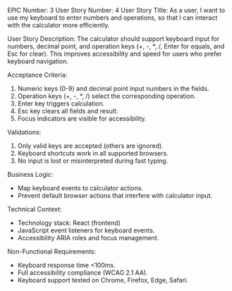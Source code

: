 EPIC Number: 3
User Story Number: 4
User Story Title: As a user, I want to use my keyboard to enter numbers and operations, so that I can interact with the calculator more efficiently.

User Story Description: The calculator should support keyboard input for numbers, decimal point, and operation keys (+, -, *, /, Enter for equals, and Esc for clear). This improves accessibility and speed for users who prefer keyboard navigation.

Acceptance Criteria:
1. Numeric keys (0-9) and decimal point input numbers in the fields.
2. Operation keys (+, -, *, /) select the corresponding operation.
3. Enter key triggers calculation.
4. Esc key clears all fields and result.
5. Focus indicators are visible for accessibility.

Validations:
1. Only valid keys are accepted (others are ignored).
2. Keyboard shortcuts work in all supported browsers.
3. No input is lost or misinterpreted during fast typing.

Business Logic:
- Map keyboard events to calculator actions.
- Prevent default browser actions that interfere with calculator input.

Technical Context:
- Technology stack: React (frontend)
- JavaScript event listeners for keyboard events.
- Accessibility ARIA roles and focus management.

Non-Functional Requirements:
- Keyboard response time <100ms.
- Full accessibility compliance (WCAG 2.1 AA).
- Keyboard support tested on Chrome, Firefox, Edge, Safari.